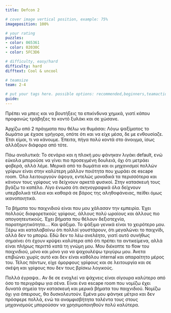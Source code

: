 ```yaml
---
title: Defcon 2

# cover image vertical position, example: 75%
imageposition: 100%

# your rating
puzzles:
- color: 065361
- color: 02030C
- color: 5FC3D6

# difficulty, easy/hard
difficulty: hard
difftext: Cool & uncool

# teamsize
team: 2-4

# put your tags here. possible options: recommended,beginners,teamaction,duet
guide:
---
```


Πρέπει να μπεις και να βουτήξεις τα επικίνδυνα χημικά, γιατί κάπου προφανώς τράβηξες το κοντό ξυλάκι και σε χώσανε.

Άρχίζω από 2 πράγματα που θέλω να θυμάσαι: Λόγω ψαξίματος το δωμάτιο με έχασε γρήγορα, οπότε ότι και να είχε μέσα, δε με ενθουσίαζε. Έτσι είμαι, τι να κάνουμε. Έπειτα, πήγα πολύ κοντά στο άνοιγμα, ίσως αλλάξουν διάφορα από τότε.

Πάω αναλυτικά:
Το σενάριο και η πλοκή μου φάνηκαν λιγάκι default, ενώ εύκολα μπορούσε να γίνει πιο προσεγμένη δουλειά, όχι ότι μετράει φοβερά, αλλά λέμε.
Μερικά από τα δωμάτια και οι μηχανισμοί πολλών γρίφων είναι στην καλύτερη μάλλον ποιότητα που χωράει σε escape room. Όλα λειτουργούν άψογα, εντελώς μοναδικά τα περισσότερα και κάνουν τους γρίφους να δείχνουν αρκετά φυσικοί.
Στην κατασκευή τους βγάζω το καπέλο. Λίγο ένιωσα ότι σκηνογραφικά όλα δείχνουν υπερβολικά τέλεια και καθαρά σε βάρος της αληθοφάνειας, πείθει όμως ικανοποιητικά.

Τα βήματα του παιχνιδιού είναι που μου χάλασαν την εμπειρία. Έχει πολλούς διαφορετικούς γρίφους, άλλους πολύ ωραίους και άλλους πιο απογοητευτικούς. Έχει βήματα που θέλουν δεξιοτεχνία, παρατηρητικότητα…. Και ψάξιμο. Το ψάξιμο γενικά
 είναι το χειρότερο μου.  Ξέρω και καταλαβαίνω ότι πολλοί γουστάρουν, ότι μεγαλώνει το παιχνίδι, αλλά δεν το μπορώ. Εδώ δεν το λέω ανελέητο, γιατί αυτό συνήθως σημαίνει ότι έχουν κρύψει καλύτερα από ότι πρέπει τα αντικείμενα, αλλά
 είναι πλήρως περιττό κατά τη γνώμη μου. Μου διέκοπτε το flow του παιχνιδιού, μόνο και μόνο για να ψαχουλέψω τριγύρω μου. Άνετα επιβιώνει χωρίς αυτό και δεν είναι καθόλου internal και απαραίτητο μέρος του. Τέλος πάντων, είχε
 όμορφους γρίφους και σε λειτουργία και σε σκέψη και γρίφους που δεν τους βρίσκω λογικούς.

Πολλά έγραψα.. Αν δε σε ενοχλεί να ψάχνεις είναι σίγουρα καλύτερο από όσο το περιγράφω για σένα. Είναι ένα escape room που νομίζω έχει δυνατά σημεία την κατασκευή και μερικά βήματα του παιχνιδιού. Νομίζω όχι για άπειρους,
 θα δυσκολευτούν. Εμένα μου φάνηκε μέτριο και δεν πρόσφερε πολλά, ενώ τα αναμφισβήτητα ταλέντα τους στους μηχανισμούς μπορούσαν να χρησιμοποιηθούν πολύ καλύτερα.
